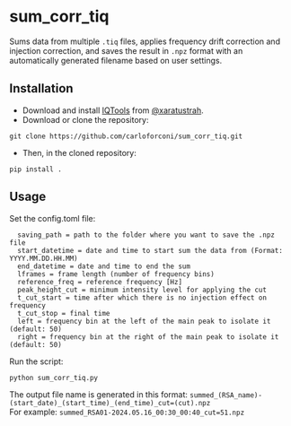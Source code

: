 # sum_corr_tiq
Sums data from multiple `.tiq` files, applies frequency drift correction and injection correction, and saves the result in `.npz` format with an automatically generated filename based on user settings.

## Installation
- Download and install [IQTools](https://github.com/xaratustrah/iqtools) from [@xaratustrah](https://github.com/xaratustrah).  
- Download or clone the repository:  
```
git clone https://github.com/carloforconi/sum_corr_tiq.git
```
- Then, in the cloned repository:
```
pip install .
```


## Usage
Set the config.toml file:
``` folder_path = path to the data files
  saving_path = path to the folder where you want to save the .npz file
  start_datetime = date and time to start sum the data from (Format: YYYY.MM.DD.HH.MM) 
  end_datetime = date and time to end the sum
  lframes = frame length (number of frequency bins)
  reference_freq = reference frequency [Hz]
  peak_height_cut = minimum intensity level for applying the cut 
  t_cut_start = time after which there is no injection effect on frequency
  t_cut_stop = final time
  left = frequency bin at the left of the main peak to isolate it (default: 50)
  right = frequency bin at the right of the main peak to isolate it (default: 50)
```

Run the script:
```
python sum_corr_tiq.py 
```

The output file name is generated in this format: `summed_(RSA_name)-(start_date)_(start_time)_(end_time)_cut=(cut).npz`   
For example: `summed_RSA01-2024.05.16_00:30_00:40_cut=51.npz`   




